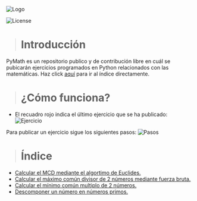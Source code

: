 ![Logo](https://i.imgur.com/WkTZMVy.png)

![License](https://www.upo.es/cms1/export/sites/upo/biblioteca/servicios/pubdig/propiedadintelectual/tutoriales/derechos_autor/images/pic036.png)

> # Introducción
PyMath es un repositorio publico y de contribución libre en cuál se pubicarán ejercicios programados en Python relacionados con las matemáticas. Haz click [aquí](https://github.com/Rodrolo/PyMath#%C3%ADndice) para ir al índice directamente.

> # ¿Cómo funciona?
- El recuadro rojo indica el último ejercicio que se ha publicado:
![Ejercicio](https://i.imgur.com/KfFleVn.png)

Para publicar un ejercicio sigue los siguientes pasos:
![Pasos](https://i.imgur.com/KdMNKa3.png)

> # Índice
+ [Calcular el MCD mediante el algortimo de Euclides.](https://github.com/Rodrolo/PyMath/blob/master/Ejercicios/Calcular%20el%20MCD%20mediante%20el%20algortimo%20de%20Euclides.py)
+ [Calcular el máximo común divisor de 2 números mediante fuerza bruta.](https://github.com/Rodrolo/PyMath/blob/master/Ejercicios/Calcular%20el%20m%C3%A1ximo%20com%C3%BAn%20divisor%20de%202%20n%C3%BAmeros%20mediante%20fuerza%20bruta.py)
+ [Calcular el mínimo común multiplo de 2 números.](https://github.com/Rodrolo/PyMath/blob/master/Ejercicios/Calcular%20el%20m%C3%ADnimo%20com%C3%BAn%20multiplo%20de%202%20n%C3%BAmeros.py)
+ [Descomponer un número en números primos.](https://github.com/Rodrolo/PyMath/blob/master/Ejercicios/Descomponer%20un%20n%C3%BAmero%20en%20n%C3%BAmeros%20primos.py)
